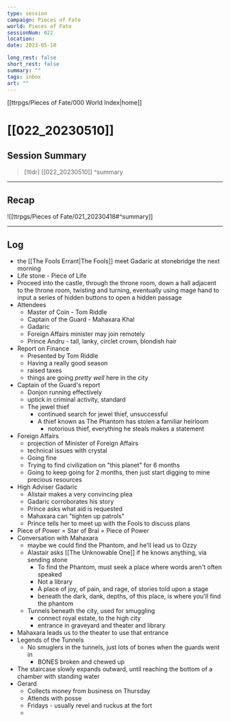 ```yaml
---
type: session
campaign: Pieces of Fate
world: Pieces of Fate
sessionNum: 022
location: 
date: 2023-05-10

long_rest: false
short_rest: false
summary: ""
tags: inbox
art: ""
---
```

[[ttrpgs/Pieces of Fate/000 World Index|home]]
# [[022_20230510]]
## Session Summary

 > [!tldr] [[022_20230510]]
>  ^summary

---

## Recap

![[ttrpgs/Pieces of Fate/021_20230418#^summary]]


---

## Log
- the [[The Fools Errant|The Fools]] meet Gadaric at stonebridge the next morning
- Life stone - Piece of Life
- Proceed into the castle, through the throne room, down a hall adjacent to the throne room, twisting and turning, eventually using mage hand to input a series of hidden buttons to open a hidden passage
- Attendees
	- Master of Coin - Tom Riddle
	- Captain of the Guard - Mahaxara Khal
	- Gadaric
	- Foreign Affairs minister may join remotely
	- Prince Andru - tall, lanky, circlet crown, blondish hair
- Report on Finance
	- Presented by Tom Riddle
	- Having a really good season
	- raised taxes
	- things are going *pretty well* here in the city
- Captain of the Guard's report
	- Donjon running effectively
	- uptick in criminal activity, standard
	- The jewel thief
		- continued search for jewel thief, unsuccessful
		- A thief known as The Phantom has stolen a familiar heirloom
			- notorious thief, everything he steals makes a statement
- Foreign Affairs
	- projection of Minister of Foreign Affairs
	- technical issues with crystal
	- Going fine
	- Trying to find civilization on "this planet" for 6 months
	- Going to keep going for 2 months, then just start digging to mine precious resources
- High Adviser Gadaric
	- Alistair makes a very convincing plea
	- Gadaric corroborates his story
	- Prince asks what aid is requested
	- Mahaxara can "tighten up patrols"
	- Prince tells her to meet up with the Fools to discuss plans
- Piece of Power = Star of Bral = Piece of Power
- Conversation with Mahaxara
	- maybe we could find the Phantom, and he'll lead us to Ozzy
	- Alastair asks [[The Unknowable One]] if he knows anything, via sending stone
		- To find the Phantom, must seek a place where words aren't often speaked
		- Not a library
		- A place of joy, of pain, and rage, of stories told upon a stage
		- beneath the dark, dank, depths, of this place, is where you'll find the phantom
	- Tunnels beneath the city, used for smuggling
		- connect royal estate, to the high city
		- entrance in graveyard and theater and library
- Mahaxara leads us to the theater to use that entrance
- Legends of the Tunnels
	- No smuglers in the tunnels, just lots of bones when the guards went in
		- BONES broken and chewed up
- The staircase slowly expands outward, until reaching the bottom of a chamber with standing water
- Gerard
	- Collects money from business on Thursday
	- Attends with posse
	- Fridays - usually revel and ruckus at the fort
	- 
